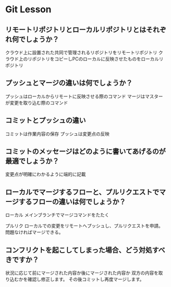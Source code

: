 # Git Lesson

## リモートリポジトリとローカルリポジトリとはそれぞれ何でしょうか？
クラウド上に設置された共同で管理されるリポジトリをリモートリポジトリ
クラウド上のリポジトリをコピーしPCのローカルに反映させたものをローカルリポジトリ

## プッシュとマージの違いは何でしょうか？
プッシュはローカルからリモートに反映させる際のコマンド
マージはマスターが変更を取り込む際のコマンド

## コミットとプッシュの違い
コミットは作業内容の保存
プッシュは変更点の反映

## コミットのメッセージはどのように書いてあげるのが最適でしょうか？
変更点が明確にわかるように端的に記載


## ローカルでマージするフローと、プルリクエストでマージするフローの違いは何でしょうか？
ローカル
メインブランチでマージコマンドをたたく

プルリク
ローカルでの変更をリモートへプッシュし、プルリクエストを申請。
問題なければマージできる。

## コンフリクトを起こしてしまった場合、どう対処すべきですか？
状況に応じて前にマージされた内容か後にマージされた内容か
双方の内容を取り込むかを確認し修正します。
その後コミットし再度マージします。